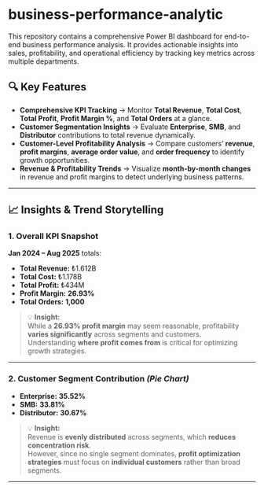 # business-performance-analytic
This repository contains a comprehensive Power BI dashboard for end-to-end business performance analysis. It provides actionable insights into sales, profitability, and operational efficiency by tracking key metrics across multiple departments.
## 🔍 Key Features  
- **Comprehensive KPI Tracking** → Monitor **Total Revenue**, **Total Cost**, **Total Profit**, **Profit Margin %**, and **Total Orders** at a glance.  
- **Customer Segmentation Insights** → Evaluate **Enterprise**, **SMB**, and **Distributor** contributions to total revenue dynamically.  
- **Customer-Level Profitability Analysis** → Compare customers’ **revenue**, **profit margins**, **average order value**, and **order frequency** to identify growth opportunities.  
- **Revenue & Profitability Trends** → Visualize **month-by-month changes** in revenue and profit margins to detect underlying business patterns.
---
## 📈 Insights & Trend Storytelling
### **1. Overall KPI Snapshot**  
**Jan 2024 – Aug 2025** totals:  
- **Total Revenue:** ₺1.612B  
- **Total Cost:** ₺1.178B  
- **Total Profit:** ₺434M  
- **Profit Margin:** **26.93%**  
- **Total Orders:** **1,000**  
> 💡 **Insight:**  
> While a **26.93% profit margin** may seem reasonable, profitability **varies significantly** across segments and customers.  
> Understanding **where profit comes from** is critical for optimizing growth strategies.
---
### **2. Customer Segment Contribution** *(Pie Chart)*  
- **Enterprise:** **35.52%**  
- **SMB:** **33.81%**  
- **Distributor:** **30.67%**
> 💡 **Insight:**  
> Revenue is **evenly distributed** across segments, which **reduces concentration risk**.  
> However, since no single segment dominates, **profit optimization strategies** must focus on **individual customers** rather than broad segments.
---  
